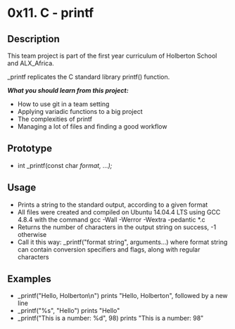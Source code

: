 # 0x11. C - printf
## Description

This team project is part of the first year curriculum of Holberton School and ALX_Africa.

_printf replicates the C standard library printf() function.


***What you should learn from this project:***

- How to use git in a team setting
- Applying variadic functions to a big project
- The complexities of printf
- Managing a lot of files and finding a good workflow

## Prototype
* int _printf(const char *format, ...);*

## Usage
- Prints a string to the standard output, according to a given format
- All files were created and compiled on Ubuntu 14.04.4 LTS using GCC 4.8.4 with the command gcc -Wall -Werror -Wextra -pedantic *.c
- Returns the number of characters in the output string on success, -1 otherwise
- Call it this way: _printf("format string", arguments...) where format string can contain conversion specifiers and flags, along with regular characters
## Examples
- _printf("Hello, Holberton\n") prints "Hello, Holberton", followed by a new line
- _printf("%s", "Hello") prints "Hello"
- _printf("This is a number: %d", 98) prints "This is a number: 98"
